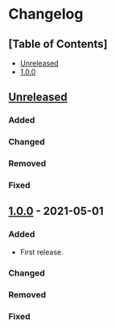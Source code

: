 # Changelog

## [Table of Contents]
- [Unreleased](#unreleased)
- [1.0.0](#100---2024-02-28)

## [Unreleased][]
### Added
### Changed
### Removed
### Fixed

## [1.0.0] - 2021-05-01
### Added
- First release.
### Changed
### Removed
### Fixed

[Unreleased]: https://github.com/regorxxx/Wrapped-SMP/compare/v1.0.0...HEAD
[1.0.0]: https://github.com/regorxxx/World-Map-SMP/compare/7d0ed7e....v1.0.0